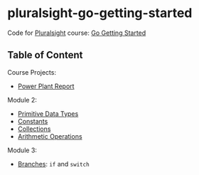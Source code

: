 # pluralsight-go-getting-started

Code for [Pluralsight][1] course: [Go Getting Started][2]

## Table of Content

Course Projects:

 - [Power Plant Report](projects/power_plant_report.go)

Module 2:

 - [Primitive Data Types](module2/primitive_data_types.go)
 - [Constants](module2/constants.go)
 - [Collections](module2/collections.go)
 - [Arithmetic Operations](module2/arithmetic_operations.go)

 Module 3:

 - [Branches](module3/branches.go): `if` and `switch`

 [1]: https://www.pluralsight.com/
 [2]: https://app.pluralsight.com/library/courses/go-getting-started/table-of-contents
